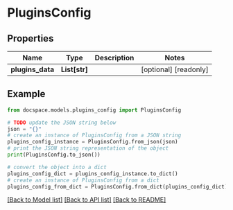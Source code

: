 # PluginsConfig


## Properties

Name | Type | Description | Notes
------------ | ------------- | ------------- | -------------
**plugins_data** | **List[str]** |  | [optional] [readonly] 

## Example

```python
from docspace.models.plugins_config import PluginsConfig

# TODO update the JSON string below
json = "{}"
# create an instance of PluginsConfig from a JSON string
plugins_config_instance = PluginsConfig.from_json(json)
# print the JSON string representation of the object
print(PluginsConfig.to_json())

# convert the object into a dict
plugins_config_dict = plugins_config_instance.to_dict()
# create an instance of PluginsConfig from a dict
plugins_config_from_dict = PluginsConfig.from_dict(plugins_config_dict)
```
[[Back to Model list]](../README.md#documentation-for-models) [[Back to API list]](../README.md#documentation-for-api-endpoints) [[Back to README]](../README.md)


